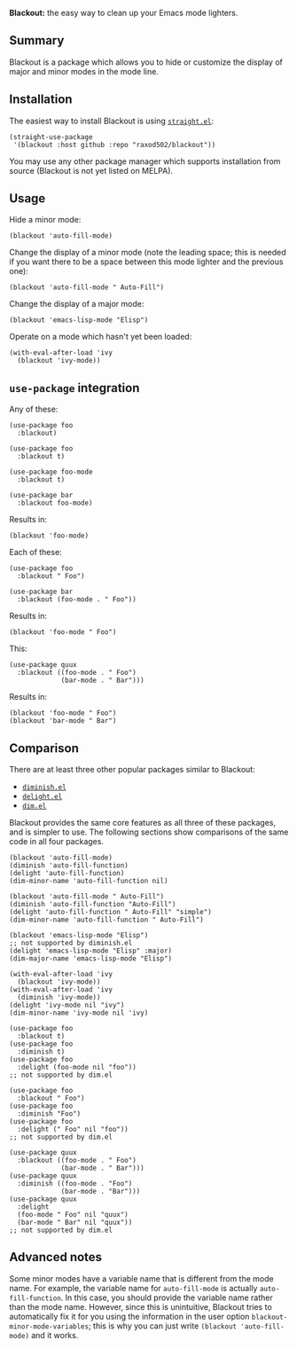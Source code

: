 **Blackout:** the easy way to clean up your Emacs mode lighters.

## Summary

Blackout is a package which allows you to hide or customize the
display of major and minor modes in the mode line.

## Installation

The easiest way to install Blackout is using
[`straight.el`][straight.el]:

    (straight-use-package
     '(blackout :host github :repo "raxod502/blackout"))

You may use any other package manager which supports installation from
source (Blackout is not yet listed on MELPA).

## Usage

Hide a minor mode:

    (blackout 'auto-fill-mode)

Change the display of a minor mode (note the leading space; this is
needed if you want there to be a space between this mode lighter and
the previous one):

    (blackout 'auto-fill-mode " Auto-Fill")

Change the display of a major mode:

    (blackout 'emacs-lisp-mode "Elisp")

Operate on a mode which hasn't yet been loaded:

    (with-eval-after-load 'ivy
      (blackout 'ivy-mode))

## `use-package` integration

Any of these:

    (use-package foo
      :blackout)

    (use-package foo
      :blackout t)

    (use-package foo-mode
      :blackout t)

    (use-package bar
      :blackout foo-mode)

Results in:

    (blackout 'foo-mode)

Each of these:

    (use-package foo
      :blackout " Foo")

    (use-package bar
      :blackout (foo-mode . " Foo"))

Results in:

    (blackout 'foo-mode " Foo")

This:

    (use-package quux
      :blackout ((foo-mode . " Foo")
                 (bar-mode . " Bar")))

Results in:

    (blackout 'foo-mode " Foo")
    (blackout 'bar-mode " Bar")

## Comparison

There are at least three other popular packages similar to Blackout:

* [`diminish.el`][diminish]
* [`delight.el`][delight]
* [`dim.el`][dim]

Blackout provides the same core features as all three of these
packages, and is simpler to use. The following sections show
comparisons of the same code in all four packages.

    (blackout 'auto-fill-mode)
    (diminish 'auto-fill-function)
    (delight 'auto-fill-function)
    (dim-minor-name 'auto-fill-function nil)

    (blackout 'auto-fill-mode " Auto-Fill")
    (diminish 'auto-fill-function "Auto-Fill")
    (delight 'auto-fill-function " Auto-Fill" "simple")
    (dim-minor-name 'auto-fill-function " Auto-Fill")

    (blackout 'emacs-lisp-mode "Elisp")
    ;; not supported by diminish.el
    (delight 'emacs-lisp-mode "Elisp" :major)
    (dim-major-name 'emacs-lisp-mode "Elisp")

    (with-eval-after-load 'ivy
      (blackout 'ivy-mode))
    (with-eval-after-load 'ivy
      (diminish 'ivy-mode))
    (delight 'ivy-mode nil "ivy")
    (dim-minor-name 'ivy-mode nil 'ivy)

    (use-package foo
      :blackout t)
    (use-package foo
      :diminish t)
    (use-package foo
      :delight (foo-mode nil "foo"))
    ;; not supported by dim.el

    (use-package foo
      :blackout " Foo")
    (use-package foo
      :diminish "Foo")
    (use-package foo
      :delight (" Foo" nil "foo"))
    ;; not supported by dim.el

    (use-package quux
      :blackout ((foo-mode . " Foo")
                 (bar-mode . " Bar")))
    (use-package quux
      :diminish ((foo-mode . "Foo")
                 (bar-mode . "Bar")))
    (use-package quux
      :delight
      (foo-mode " Foo" nil "quux")
      (bar-mode " Bar" nil "quux"))
    ;; not supported by dim.el

## Advanced notes

Some minor modes have a variable name that is different from the mode
name. For example, the variable name for `auto-fill-mode` is actually
`auto-fill-function`. In this case, you should provide the variable
name rather than the mode name. However, since this is unintuitive,
Blackout tries to automatically fix it for you using the information
in the user option `blackout-minor-mode-variables`; this is why you
can just write `(blackout 'auto-fill-mode)` and it works.

[delight]: https://elpa.gnu.org/packages/delight.html
[dim]: https://github.com/alezost/dim.el
[diminish]: https://github.com/myrjola/diminish.el
[straight.el]: https://github.com/raxod502/straight.el
[use-package]: https://github.com/jwiegley/use-package
